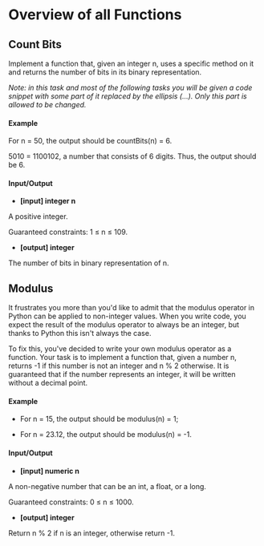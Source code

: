 # Overview of all Functions

## Count Bits

Implement a function that, given an integer n, uses a specific method on it and returns the number of bits in its binary representation.

*Note: in this task and most of the following tasks you will be given a code snippet with some part of it replaced by the ellipsis (...). Only this part is allowed to be changed.*

#### Example

For n = 50, the output should be
countBits(n) = 6.

5010 = 1100102, a number that consists of 6 digits. Thus, the output should be 6.

#### Input/Output

* **[input] integer n**

A positive integer.

Guaranteed constraints:
1 ≤ n ≤ 109.

* **[output] integer**

The number of bits in binary representation of n.

## Modulus

It frustrates you more than you'd like to admit that the modulus operator in Python can be applied to non-integer values. When you write code, you expect the result of the modulus operator to always be an integer, but thanks to Python this isn't always the case.

To fix this, you've decided to write your own modulus operator as a function. Your task is to implement a function that, given a number n, returns -1 if this number is not an integer and n % 2 otherwise. It is guaranteed that if the number represents an integer, it will be written without a decimal point.

#### Example

* For n = 15, the output should be
  modulus(n) = 1;

* For n = 23.12, the output should be
  modulus(n) = -1.

#### Input/Output

* **[input] numeric n**

A non-negative number that can be an int, a float, or a long.

Guaranteed constraints:
0 ≤ n ≤ 1000.

* **[output] integer**

Return n % 2 if n is an integer, otherwise return -1.